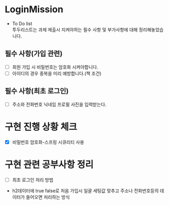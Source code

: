 # LoginMission
- To Do list<br>
투두리스트는 과제 제출시 지켜야하는 필수 사항 및 부가사항에 대해 정리해놓았습니다.
## 필수 사항(가입 관련)
- [ ] 회원 가입 시 비밀번호는 암호화 시켜야합니다.<br>
- [ ] 아이디의 경우 중복을 미리 예방합니다.(책 조건)
## 필수 사항(최초 로그인)
- [ ] 주소와 전화번호 닉네임 프로필 사진을 입력받는다.
# 구현 진행 상황 체크
- [x] 비밀번호 암호화-스프링 시큐리티 사용<br>

# 구현 관련 공부사항 정리
- [ ] 최초 로그인 처리 방법<br>
- h2데이터에 true false로 처음 가입시 일괄 세팅값 맞추고 주소나 전화번호등의 데이터가 들어오면 처리하는 방식<br>
